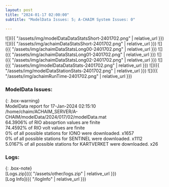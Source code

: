 ```yaml
---
layout: post
title: "2024-01-17 02:00:00"
subtitle: "ModelData Issues: 5; A-CHAIM System Issues: 0"

---
```


![]({{ "/assets/img/modelDataDataStatsShort-2401702.png" | relative_url }})
![]({{ "/assets/img/achaimDataStatsShort-2401702.png" | relative_url }})
![]({{ "/assets/img/achaimDataStatsLong00-2401702.png" | relative_url }})
![]({{ "/assets/img/achaimDataStatsLong01-2401702.png" | relative_url }})
![]({{ "/assets/img/achaimDataStatsLong02-2401702.png" | relative_url }})
![]({{ "/assets/img/modelDataDataStats-2401702.png" | relative_url }})
![]({{ "/assets/img/modelDataStationStats-2401702.png" | relative_url }})
![]({{ "/assets/img/achaimRunTime-2401702.png" | relative_url }})


### ModelData Issues:  
  
{: .box-warning}  
 ModelData report for 17-Jan-2024 02:15:10   
 /home/chaim/ACHAIM_SERVER/A-CHAIM/modelData/2024/017/02/modelData.mat   
 64.3906% of RIO absoprtion values are finite   
 74.4592% of RIO volt values are finite   
 0% of all possible stations for IONO were downloaded. x1657   
 0% of all possible stations for SENTINEL were downloaded. x1112   
 5.0167% of all possible stations for KARTVERKET were downloaded. x26   
  


### Logs:  
  
{: .box-note}  
[Logs.zip]({{ "/assets/other/logs.zip" | relative_url }})  
[Log Info]({{ "/logInfo" | relative_url }})  
